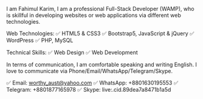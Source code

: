 I am Fahimul Karim, I am a professional Full-Stack Developer (WAMP), who is skillful in developing websites or web applications via different web technologies.

Web Technologies:
✅ HTML5 & CSS3
✅ Bootstrap5, JavaScript & jQuery
✅ WordPress
✅ PHP, MySQL

Technical Skills:
✅ Web Design
✅ Web Development

In terms of communication, I am comfortable speaking and writing English. I love to communicate via Phone/Email/WhatsApp/Telegram/Skype.

✅ Email: worthy_aust@yahoo.com
✅ WhatsApp: +8801630195553
✅ Telegram: +8801877165978
✅ Skype: live:.cid.89dea7a8471b1a5d

